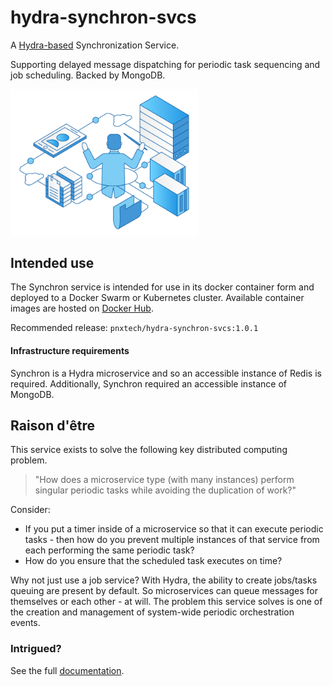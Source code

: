 # hydra-synchron-svcs
A [Hydra-based](https://github.com/pnxtech/hydra) Synchronization Service.

Supporting delayed message dispatching for periodic task sequencing and job scheduling. Backed by MongoDB.

<img src="documentation/assets/synchron.png" width="300px" />

## Intended use

The Synchron service is intended for use in its docker container form and deployed to a Docker Swarm or Kubernetes cluster. Available container images are hosted on [Docker Hub](https://hub.docker.com/repository/docker/pnxtech/hydra-synchron-svcs).

Recommended release: `pnxtech/hydra-synchron-svcs:1.0.1`

#### Infrastructure requirements
Synchron is a Hydra microservice and so an accessible instance of Redis is required.  Additionally, Synchron required an accessible instance of MongoDB.
## Raison d'être

This service exists to solve the following key distributed computing problem.

> "How does a microservice type (with many instances) perform singular periodic tasks while avoiding the duplication of work?"

Consider:
  * If you put a timer inside of a microservice so that it can execute periodic tasks - then how do you prevent multiple instances of that service from each performing the same periodic task?
  * How do you ensure that the scheduled task executes on time?

Why not just use a job service? With Hydra, the ability to create jobs/tasks queuing are present by default.  So microservices can queue messages for themselves or each other - at will.  The problem this service solves is one of the creation and management of system-wide periodic orchestration events.

### Intrigued?
See the full [documentation](./documentation/README.md).
